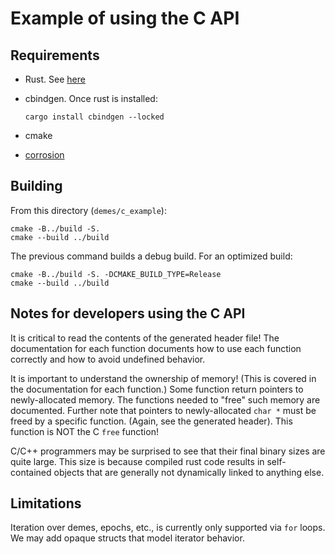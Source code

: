 # Example of using the C API

## Requirements

* Rust.  See [here](https://www.rust-lang.org/tools/install)
* cbindgen.  Once rust is installed:

    ```
    cargo install cbindgen --locked
    ```
* cmake
* [corrosion](https://github.com/corrosion-rs/corrosion)

## Building

From this directory (`demes/c_example`):

```
cmake -B../build -S.
cmake --build ../build
```

The previous command builds a debug build.
For an optimized build:

```
cmake -B../build -S. -DCMAKE_BUILD_TYPE=Release
cmake --build ../build
```

## Notes for developers using the C API

It is critical to read the contents of the generated header file!
The documentation for each function documents how to use each function correctly and how to avoid undefined behavior.

It is important to understand the ownership of memory!
(This is covered in the documentation for each function.)
Some function return pointers to newly-allocated memory.
The functions needed to "free" such memory are documented.
Further note that pointers to newly-allocated `char *` must be freed by a specific function.
(Again, see the generated header).
This function is NOT the C `free` function!

C/C++ programmers may be surprised to see that their final binary sizes are quite large.
This size is because compiled rust code results in self-contained objects that are generally not dynamically linked to anything else.


## Limitations

Iteration over demes, epochs, etc., is currently only supported via `for` loops.
We may add opaque structs that model iterator behavior.
